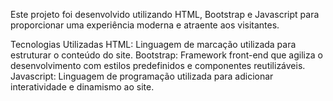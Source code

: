 

Este projeto foi desenvolvido utilizando HTML, Bootstrap e Javascript para proporcionar uma experiência moderna e atraente aos visitantes.

Tecnologias Utilizadas
HTML: Linguagem de marcação utilizada para estruturar o conteúdo do site.
Bootstrap: Framework front-end que agiliza o desenvolvimento com estilos predefinidos e componentes reutilizáveis.
Javascript: Linguagem de programação utilizada para adicionar interatividade e dinamismo ao site.

